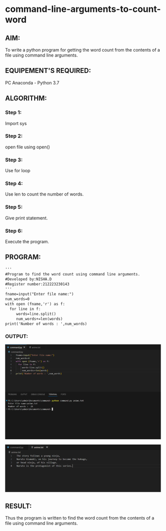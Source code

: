 # command-line-arguments-to-count-word
## AIM:
To write a python program for getting the word count from the contents of a file using command line arguments.
## EQUIPEMENT'S REQUIRED: 
PC
Anaconda - Python 3.7
## ALGORITHM: 
### Step 1:
Import sys
### Step 2: 
open file using open() 
### Step 3: 
Use for loop
### Step 4:  
Use len to count the number of words.
### Step 5: 
Give print statement.
### Step 6: 
Execute the program.
## PROGRAM:
```
'''
#Program to find the word count using command line arguments.
#Developed by:NISHA.D
#Register number:212223230143
'''
fname=input("Enter file name:")
num_words=0
with open (fname,'r') as f:
  for line in f:
     words=line.split()
     num_words+=len(words)
print('Number of words : ',num_words)
```
### OUTPUT:

![Alt text](<Screenshot 2024-01-02 180649.png>)

![Alt text](<Screenshot 2024-01-02 180733.png>)



## RESULT:
Thus the program is written to find the word count from the contents of a file using command line arguments.
